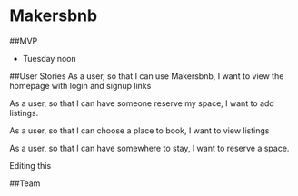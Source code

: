 # Makersbnb

##MVP
* Tuesday noon

##User Stories
As a user, so that I can use Makersbnb,
I want to view the homepage with login and signup links

As a user, so that I can have someone reserve my space,
I want to add listings.

As a user, so that I can choose a place to book,
I want to view listings

As a user, so that I can have somewhere to stay,
I want to reserve a space.

Editing this

##Team
